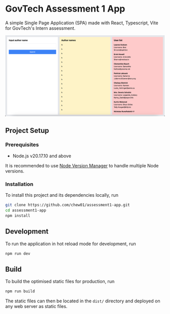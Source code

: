 # GovTech Assessment 1 App

A simple Single Page Application (SPA) made with React, Typescript, Vite for GovTech's Intern assessment.

![img.png](docs/img.png)

## Project Setup

### Prerequisites

- Node.js v20.17.10 and above

It is recommended to use [Node Version Manager](https://github.com/nvm-sh/nvm) to handle multiple Node versions.

### Installation

To install this project and its dependencies locally, run

```bash
git clone https://github.com/chew01/assessment1-app.git
cd assessment1-app
npm install
```

## Development

To run the application in hot reload mode for development, run

```bash
npm run dev
```

## Build

To build the optimised static files for production, run

```bash
npm run build
```

The static files can then be located in the `dist/` directory and deployed on any web server as static files.